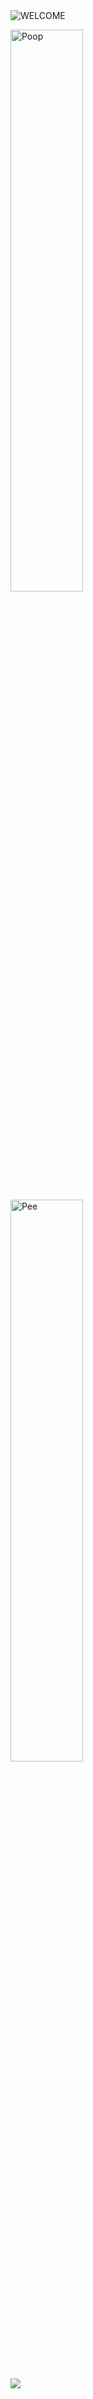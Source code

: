 <img src="https://github.com/XT3RM1NATOR/XT3RM1NATOR/assets/115317256/9a37d2e4-f495-4ab6-945c-d0788f7feaf1" alt="WELCOME">
&nbsp;
&nbsp;
&nbsp;

<p>
  <img src="https://github.com/XT3RM1NATOR/XT3RM1NATOR/assets/115317256/cc193011-2da6-4894-9c93-2cae667eadd8" width=48% alt="Poop">
  &nbsp;&nbsp;&nbsp;
  &nbsp;
  <img src="https://github.com/XT3RM1NATOR/XT3RM1NATOR/assets/115317256/9fb5a4f5-7d53-4577-aabe-20e4e044c10a" width=48% alt="Pee">
</p>

[![](https://visitcount.itsvg.in/api?id=xt3rm1nator&icon=0&color=0)](https://visitcount.itsvg.in)
